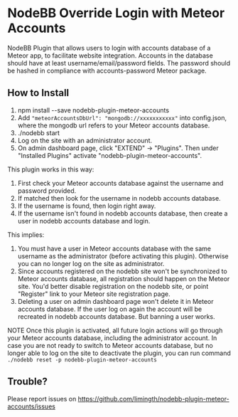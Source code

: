 # NodeBB Override Login with Meteor Accounts

NodeBB Plugin that allows users to login with accounts database of a Meteor app, to facilitate website integration. Accounts in the database should have at least username/email/password fields. The password should be hashed in compliance with accounts-password Meteor package.

## How to Install

1. npm install --save nodebb-plugin-meteor-accounts
1. Add `"meteorAccountsDbUrl": "mongodb://xxxxxxxxxxx"` into config.json, where the mongodb url refers to your Meteor accounts database.
1. ./nodebb start
1. Log on the site with an administrator account.
1. On admin dashboard page, click "EXTEND" -> "Plugins". Then under "Installed Plugins" activate "nodebb-plugin-meteor-accounts".

This plugin works in this way:

1. First check your Meteor accounts database against the username and password provided.
1. If matched then look for the username in nodebb accounts database.
  1. If the username is found, then login right away.
  1. If the username isn't found in nodebb accounts database, then create a user in nodebb accounts database and login.

This implies:

1. You must have a user in Meteor accounts database with the same username as the administrator (before activating this plugin). Otherwise you can no longer log on the site as administrator.
1. Since accounts registered on the nodebb site won't be synchronized to Meteor accounts database, all registration should happen on the Meteor site. You'd better disable registration on the nodebb site, or point "Register" link to your Meteor site registration page.
1. Deleting a user on admin dashboard page won't delete it in Meteor accounts database. If the user log on again the account will be recreated in nodebb accounts database. But banning a user works.

NOTE Once this plugin is activated, all future login actions will go through your Meteor accounts database, including the administrator account. In case you are not ready to switch to Meteor accounts database, but no longer able to log on the site to deactivate the plugin, you can run command `./nodebb reset -p nodebb-plugin-meteor-accounts`

## Trouble?

Please report issues on https://github.com/limingth/nodebb-plugin-meteor-accounts/issues
